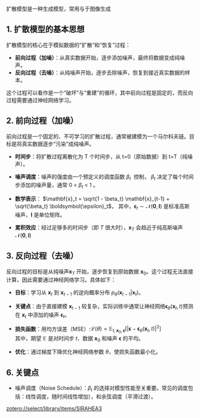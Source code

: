 扩散模型是一种生成模型，常用与于图像生成

## 1. 扩散模型的基本思想

扩散模型的核心在于模拟数据的“扩散”和“恢复”过程：

- **前向过程（加噪）**：从真实数据开始，逐步添加噪声，最终将数据变成纯噪声。
- **反向过程（去噪）**：从纯噪声开始，逐步去除噪声，恢复到接近真实数据的样本。

这个过程可以看作是一个“破坏”与“重建”的循环，其中前向过程是固定的，而反向过程需要通过神经网络学习。

## 2. 前向过程（加噪）

前向过程是一个固定的、不可学习的扩散过程，通常被建模为一个马尔科夫链。目标是将真实数据逐步“污染”成纯噪声。

- **时间步**：将扩散过程离散化为 T 个时间步，从 t=0（原始数据）到 t=T（纯噪声）。
- **噪声调度**：噪声的强度由一个预定义的调度函数  $\beta_t$ ​ 控制， $\beta_t$ ​ 决定了每个时间步添加的噪声量，通常  0 < $\beta_t$ < 1 。

- **数学表示**：  $\mathbf{x}_t = \sqrt{1 - \beta_t} \mathbf{x}_{t-1} + \sqrt{\beta_t} \boldsymbol{\epsilon}_t$， 其中，$\boldsymbol{\epsilon}_t \sim \mathcal{N}(\mathbf{0}, \mathbf{I})$ 是标准高斯噪声，$\mathbf{I}$ 是单位矩阵。
- **累积效应**：经过足够多的时间步（即 $T$ 很大时），$\mathbf{x}_T$ 会趋近于纯高斯噪声 $\mathcal{N}(\mathbf{0}, \mathbf{I})$


## 3. 反向过程（去噪）

反向过程的目标是从纯噪声$\mathbf{x}_T$ 开始，逐步恢复到原始数据 $\mathbf{x}_0$。这个过程无法直接计算，因此需要通过神经网络学习。具体如下：
- **目标**：学习从 $\mathbf{x}_t$ 到 $\mathbf{x}_{t-1}$ 的逆向概率分布 $p_\theta(\mathbf{x}_{t-1} | \mathbf{x}_t)$。
- **关键点**：由于直接建模 $\mathbf{x}_{t-1}$ 较复杂，实际训练中通常让神经网络$\boldsymbol{\epsilon}_\theta(\mathbf{x}_t, t)$预测在 $\mathbf{x}_t$ 中添加的噪声 $\boldsymbol{\epsilon}_t$。

- **损失函数**：用均方误差（MSE）:$\mathcal{L}(\theta) = \mathbb{E}_{t, \mathbf{x}_0, \boldsymbol{\epsilon}} \left[ \left| \boldsymbol{\epsilon} - \boldsymbol{\epsilon}_\theta(\mathbf{x}_t, t) \right|^2 \right]$  
  其中，期望 $\mathbb{E}$ 是对时间步 $t$、数据 $\mathbf{x}_0$ 和噪声 $\boldsymbol{\epsilon}$ 的平均。
- **优化**：通过梯度下降优化神经网络参数 $\theta$，使损失函数最小化。
  
## 6. 关键点

- 噪声调度（Noise Schedule）：$\beta_t$ 的选择对模型性能至关重要。常见的调度包括：线性调度，随时间线性增加），和余弦调度（平滑过渡）。

[zotero://select/library/items/SIRAHEA3](zotero://select/library/items/SIRAHEA3)